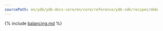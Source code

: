 ```yaml
---
sourcePath: en/ydb/ydb-docs-core/en/core/reference/ydb-sdk/recipes/debug/index.md
---
```


{% include [balancing.md](_includes/index.md) %}

